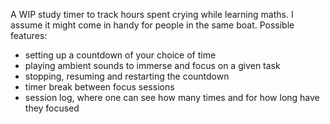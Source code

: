 A WIP study timer to track hours spent crying while learning maths. I assume it might come in handy for people in the same boat.
Possible features:
* setting up a countdown of your choice of time
* playing ambient sounds to immerse and focus on a given task
* stopping, resuming and restarting the countdown
* timer break between focus sessions
* session log, where one can see how many times and for how long have they focused
